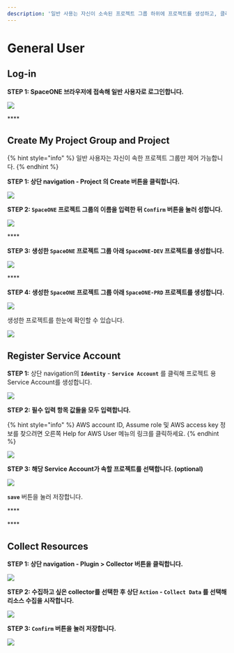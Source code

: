 ```yaml
---
description: '일반 사용는 자신이 소속된 프로젝트 그룹 하위에 프로젝트를 생성하고, 클라우드 계정을 등록하여 자원을 관리합니다.'
---
```


# General User

## Log-in

**STEP 1: SpaceONE 브라우저에 접속해 일반 사용자로 로그인합니다.**

![](.gitbook/assets/signin_as_user2.png)

\*\*\*\*

## Create My Project Group and Project

{% hint style="info" %}
일반 사용자는 자신이 속한 프로젝트 그룹만 제어 가능합니다. 
{% endhint %}

**STEP 1: 상단 navigation - Project 의 Create 버튼을 클릭합니다.** 

![](.gitbook/assets/image%20%2882%29.png)

**STEP 2: `SpaceONE` 프로젝트 그룹의 이름을 입력한 뒤  `Confirm` 버튼을 눌러 성합니다.**

![](.gitbook/assets/create_project_group_spaceone.png)

\*\*\*\*

**STEP 3: 생성한 `SpaceONE` 프로젝트 그룹 아래 `SpaceONE-DEV` 프로젝트를 생성합니다.** 

![](.gitbook/assets/create_project_spaceone_dev.png)

\*\*\*\*

**STEP 4: 생성한 `SpaceONE` 프로젝트 그룹 아래 `SpaceONE-PRD` 프로젝트를 생성합니다.** 

![](.gitbook/assets/create_project_spaceone_prd.png)



생성한 프로젝트를 한눈에 확인할 수 있습니다.

![](.gitbook/assets/list_spaceone_projects.png)

## Register Service Account

**STEP 1:**  상단 navigation의 **`Identity`** - **`Service Account`** 를 클릭해 프로젝트 용 Service Account를 생성합니다. 

![](.gitbook/assets/select_service_account_as_aws.png)

**STEP 2: 필수 입력 항목 값들을 모두 입력합니다.** 

{% hint style="info" %}
AWS account ID, Assume role 및 AWS access key 정보를 찾으려면 오른쪽 Help for AWS User 메뉴의 링크를 클릭하세요.
{% endhint %}

![](.gitbook/assets/screen-shot-2021-02-05-at-15.54.03%20%281%29.png)

**STEP 3: 해당 Service Account가 속할 프로젝트를 선택합니다. \(optional\)**

![](.gitbook/assets/attach_account_to_project%20%281%29.png)

**`save`** 버튼을 눌러 저장합니다.

\*\*\*\*

\*\*\*\*

## Collect Resources

**STEP 1:  상단 navigation - Plugin &gt; Collector 버튼을 클릭합니다.** 

![](.gitbook/assets/screen-shot-2021-02-05-at-16.04.34%20%281%29.png)

**STEP 2: 수집하고 싶은 collector를 선택한 후 상단 `Action` - `Collect Data` 를 선택해 리소스 수집을 시작합니다.**

![](.gitbook/assets/collect_data.png)

**STEP 3:  `Confirm` 버튼을 눌러 저장합니다.** 

![](.gitbook/assets/screen-shot-2021-02-05-at-16.19.58%20%281%29.png)



